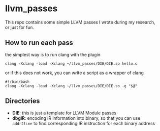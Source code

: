 # llvm_passes

This repo contains some simple LLVM passes I wrote during my research, or just for fun. 

## How to run each pass

the simplest way is to run clang with the plugin 

    clang -Xclang -load -Xclang ~/llvm_passes/DIE/DIE.so hello.c

or if this does not work, you can write a script as a wrapper of clang

    #!/bin/bash
    clang -Xclang -load -Xclang ~/llvm_passes/DIE/DIE.so -g "$@"
    
## Directories

* **DIE**: this is just a template for LLVM Module passes
* **dbgIR**: encoding IR information into binary, so that you can use `addr2line` to find corresponding IR instruction for each binary address
